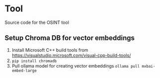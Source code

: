# Tool
Source code for the OSINT tool

## Setup Chroma DB for vector embeddings
1. Install Microsoft C++ build tools from https://visualstudio.microsoft.com/visual-cpp-build-tools/
2. `pip install chromadb`
3. Pull ollama model for creating vector embeddings `ollama pull mxbai-embed-large`
